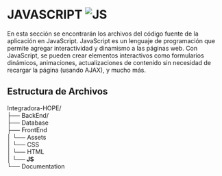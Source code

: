 # JAVASCRIPT ![JS](https://img.shields.io/badge/JavaScript-F7DF1E?style=for-the-badge&logo=javascript&logoColor=black)

En esta sección se encontrarán los archivos del código fuente de la aplicación en JavaScript. JavaScript es un lenguaje de programación que permite agregar interactividad y dinamismo a las páginas web. Con JavaScript, se pueden crear elementos interactivos como formularios dinámicos, animaciones, actualizaciones de contenido sin necesidad de recargar la página (usando AJAX), y mucho más.

## Estructura de Archivos
Integradora-HOPE/<br>
├── BackEnd/<br>
├── Database<br>
├── FrontEnd <br>
│ └── Assets<br>
│ └── CSS <br>
│ └── HTML <br>
**│ └── JS** <br>
└── Documentation <br>